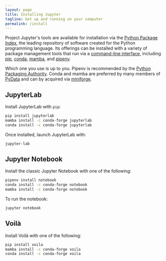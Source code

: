 ```yaml
---
layout: page
title: Installing Jupyter
tagline: Get up and running on your computer
permalink: /install
---
```


Project Jupyter's tools are available for installation via the [Python Package Index](https://pypi.org/), the leading repository of software created for the Python programming language.
Its offerings can be installed with a variety of package management tools that run via a [command-line interface](https://en.wikipedia.org/wiki/Command-line_interface), including [pip](https://pip.pypa.io/en/stable/), [conda](https://docs.conda.io/), [mamba](https://mamba.readthedocs.io/), and [pipenv](https://pipenv.pypa.io/).

Which one you use is up to you. Pipenv is recommended by the [Python Packaging Authority](https://www.pypa.io/). Conda and mamba are preferred by many members of [PyData](https://pydata.org/) and can by acquired via [miniforge](https://github.com/conda-forge/miniforge#mambaforge).

## JupyterLab

Install JupyterLab with `pip`:

```bash
pip install jupyterlab
mamba install -c conda-forge jupyterlab
conda install -c conda-forge jupyterlab
```

Once installed, launch JupyterLab with:

```bash
jupyter-lab
```

## Jupyter Notebook

Install the classic Jupyter Notebook with one of the following:

```bash
pipenv install notebook
conda install -c conda-forge notebook
mamba install -c conda-forge notebook
```

To run the notebook:

```bash
jupyter notebook
```

## Voilà

Install Voilà with one of the following:

```bash
pip install voila
mamba install -c conda-forge voila
conda install -c conda-forge voila
```
